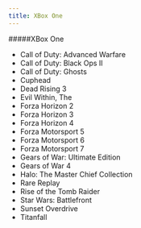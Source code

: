 ```yaml
---
title: XBox One
---
```


#####XBox One

- Call of Duty: Advanced Warfare
- Call of Duty: Black Ops II
- Call of Duty: Ghosts
- Cuphead
- Dead Rising 3
- Evil Within, The
- Forza Horizon 2
- Forza Horizon 3
- Forza Horizon 4
- Forza Motorsport 5
- Forza Motorsport 6
- Forza Motorsport 7
- Gears of War: Ultimate Edition
- Gears of War 4
- Halo: The Master Chief Collection
- Rare Replay
- Rise of the Tomb Raider
- Star Wars: Battlefront
- Sunset Overdrive
- Titanfall
